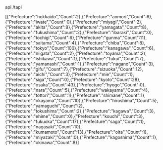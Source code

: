 api /tapi

[{"Prefecture":"hokkaido","Count":2},{"Prefecture":"aomori","Count":6},{"Prefecture":"iwate","Count":0},{"Prefecture":"miyagi","Count":2},{"Prefecture":"akita","Count":8},{"Prefecture":"yamagata","Count":8},{"Prefecture":"fukushima","Count":2},{"Prefecture":"ibaraki","Count":0},{"Prefecture":"tochigi","Count":6},{"Prefecture":"gunma","Count":11},{"Prefecture":"saitama","Count":4},{"Prefecture":"chiba","Count":8},{"Prefecture":"tokyo","Count":100},{"Prefecture":"kanagawa","Count":6},{"Prefecture":"niigata","Count":2},{"Prefecture":"toyama","Count":2},{"Prefecture":"ishikawa","Count":1},{"Prefecture":"fukui","Count":7},{"Prefecture":"yamanashi","Count":1},{"Prefecture":"nagano","Count":3},{"Prefecture":"gifu","Count":7},{"Prefecture":"sizuoka","Count":12},{"Prefecture":"aichi","Count":3},{"Prefecture":"mie","Count":1},{"Prefecture":"siga","Count":0},{"Prefecture":"kyoto","Count":28},{"Prefecture":"osaka","Count":43},{"Prefecture":"hyogo","Count":0},{"Prefecture":"nara","Count":5},{"Prefecture":"wakayama","Count":4},{"Prefecture":"tottori","Count":1},{"Prefecture":"shimane","Count":1},{"Prefecture":"okayama","Count":10},{"Prefecture":"hiroshima","Count":5},{"Prefecture":"yamaguchi","Count":2},{"Prefecture":"tokushima","Count":2},{"Prefecture":"kagawa","Count":3},{"Prefecture":"ehime","Count":0},{"Prefecture":"kouchi","Count":3},{"Prefecture":"fukuoka","Count":17},{"Prefecture":"saga","Count":1},{"Prefecture":"nagasaki","Count":10},{"Prefecture":"kumamoto","Count":13},{"Prefecture":"oita","Count":1},{"Prefecture":"miyazaki","Count":0},{"Prefecture":"kagoshima","Count":1},{"Prefecture":"okinawa","Count":8}]
